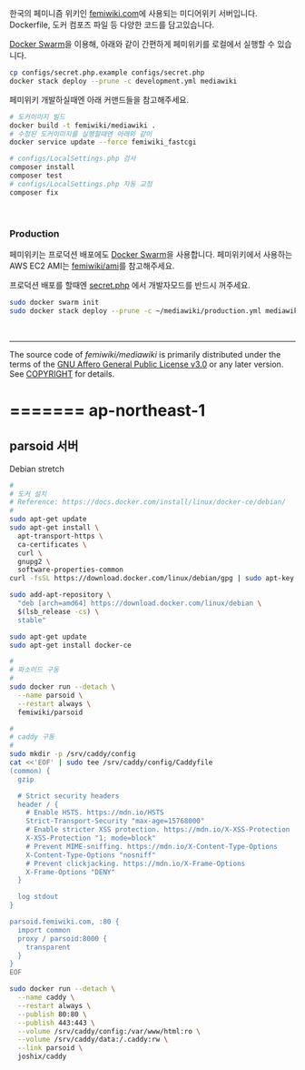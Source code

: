 한국의 페미니즘 위키인 [femiwiki.com]에 사용되는 미디어위키 서버입니다.
Dockerfile, 도커 컴포즈 파일 등 다양한 코드를 담고있습니다.

[Docker Swarm]을 이용해, 아래와 같이 간편하게 페미위키를 로컬에서 실행할 수
있습니다.

```bash
cp configs/secret.php.example configs/secret.php
docker stack deploy --prune -c development.yml mediawiki
```

페미위키 개발하실때엔 아래 커맨드들을 참고해주세요.

```bash
# 도커이미지 빌드
docker build -t femiwiki/mediawiki .
# 수정된 도커이미지를 실행할때엔 아래와 같이
docker service update --force femiwiki_fastcgi

# configs/LocalSettings.php 검사
composer install
composer test
# configs/LocalSettings.php 자동 교정
composer fix
```

&nbsp;

### Production
페미위키는 프로덕션 배포에도 [Docker Swarm]을 사용합니다. 페미위키에서 사용하는
AWS EC2 AMI는 [femiwiki/ami]를 참고해주세요.

프로덕션 배포를 할때엔 [secret.php] 에서 개발자모드를 반드시 꺼주세요.

```sh
sudo docker swarm init
sudo docker stack deploy --prune -c ~/mediawiki/production.yml mediawiki
```

&nbsp;

--------

The source code of *femiwiki/mediawiki* is primarily distributed under the terms
of the [GNU Affero General Public License v3.0] or any later version. See
[COPYRIGHT] for details.

[Docker Hub Status]: https://badgen.net/docker/pulls/femiwiki/mediawiki/?icon=docker&label=pulls
[Docker Hub Link]: https://hub.docker.com/r/femiwiki/mediawiki/
[Travis CI Status]: https://api.travis-ci.com/femiwiki/mediawiki.svg?branch=master
[Travis CI Link]: https://travis-ci.com/femiwiki/mediawiki
[femiwiki.com]: https://femiwiki.com
[Docker Swarm]: https://docs.docker.com/engine/swarm/
[femiwiki/ami]: https://github.com/femiwiki/ami
[secret.php]: configs/secret.php.example
[GNU Affero General Public License v3.0]: LICENSE
[COPYRIGHT]: COPYRIGHT
=======
ap-northeast-1
========

parsoid 서버
--------
Debian stretch

```sh
#
# 도커 설치
# Reference: https://docs.docker.com/install/linux/docker-ce/debian/
#
sudo apt-get update
sudo apt-get install \
  apt-transport-https \
  ca-certificates \
  curl \
  gnupg2 \
  software-properties-common
curl -fsSL https://download.docker.com/linux/debian/gpg | sudo apt-key add -

sudo add-apt-repository \
  "deb [arch=amd64] https://download.docker.com/linux/debian \
  $(lsb_release -cs) \
  stable"

sudo apt-get update
sudo apt-get install docker-ce

#
# 파소이드 구동
#
sudo docker run --detach \
  --name parsoid \
  --restart always \
  femiwiki/parsoid

#
# caddy 구동
#
sudo mkdir -p /srv/caddy/config
cat <<'EOF' | sudo tee /srv/caddy/config/Caddyfile
(common) {
  gzip

  # Strict security headers
  header / {
    # Enable HSTS. https://mdn.io/HSTS
    Strict-Transport-Security "max-age=15768000"
    # Enable stricter XSS protection. https://mdn.io/X-XSS-Protection
    X-XSS-Protection "1; mode=block"
    # Prevent MIME-sniffing. https://mdn.io/X-Content-Type-Options
    X-Content-Type-Options "nosniff"
    # Prevent clickjacking. https://mdn.io/X-Frame-Options
    X-Frame-Options "DENY"
  }

  log stdout
}

parsoid.femiwiki.com, :80 {
  import common
  proxy / parsoid:8000 {
    transparent
  }
}
EOF

sudo docker run --detach \
  --name caddy \
  --restart always \
  --publish 80:80 \
  --publish 443:443 \
  --volume /srv/caddy/config:/var/www/html:ro \
  --volume /srv/caddy/data:/.caddy:rw \
  --link parsoid \
  joshix/caddy
```
